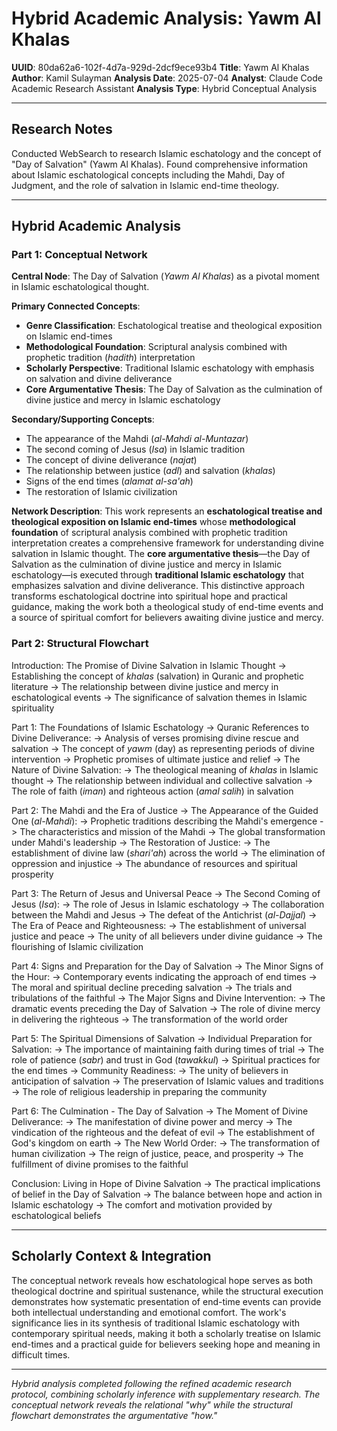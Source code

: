 # Hybrid Academic Analysis: Yawm Al Khalas

**UUID**: 80da62a6-102f-4d7a-929d-2dcf9ece93b4
**Title**: Yawm Al Khalas
**Author**: Kamil Sulayman
**Analysis Date**: 2025-07-04
**Analyst**: Claude Code Academic Research Assistant
**Analysis Type**: Hybrid Conceptual Analysis

---

## Research Notes

Conducted WebSearch to research Islamic eschatology and the concept of "Day of Salvation" (Yawm Al Khalas). Found comprehensive information about Islamic eschatological concepts including the Mahdi, Day of Judgment, and the role of salvation in Islamic end-time theology.

---

## Hybrid Academic Analysis

### Part 1: Conceptual Network

**Central Node**: The Day of Salvation (*Yawm Al Khalas*) as a pivotal moment in Islamic eschatological thought.

**Primary Connected Concepts**:
- **Genre Classification**: Eschatological treatise and theological exposition on Islamic end-times
- **Methodological Foundation**: Scriptural analysis combined with prophetic tradition (*hadith*) interpretation
- **Scholarly Perspective**: Traditional Islamic eschatology with emphasis on salvation and divine deliverance
- **Core Argumentative Thesis**: The Day of Salvation as the culmination of divine justice and mercy in Islamic eschatology

**Secondary/Supporting Concepts**:
- The appearance of the Mahdi (*al-Mahdi al-Muntazar*)
- The second coming of Jesus (*Isa*) in Islamic tradition
- The concept of divine deliverance (*najat*)
- The relationship between justice (*adl*) and salvation (*khalas*)
- Signs of the end times (*alamat al-sa'ah*)
- The restoration of Islamic civilization

**Network Description**: This work represents an **eschatological treatise and theological exposition on Islamic end-times** whose **methodological foundation** of scriptural analysis combined with prophetic tradition interpretation creates a comprehensive framework for understanding divine salvation in Islamic thought. The **core argumentative thesis**—the Day of Salvation as the culmination of divine justice and mercy in Islamic eschatology—is executed through **traditional Islamic eschatology** that emphasizes salvation and divine deliverance. This distinctive approach transforms eschatological doctrine into spiritual hope and practical guidance, making the work both a theological study of end-time events and a source of spiritual comfort for believers awaiting divine justice and mercy.

### Part 2: Structural Flowchart

Introduction: The Promise of Divine Salvation in Islamic Thought
-> Establishing the concept of *khalas* (salvation) in Quranic and prophetic literature
-> The relationship between divine justice and mercy in eschatological events
-> The significance of salvation themes in Islamic spirituality

Part 1: The Foundations of Islamic Eschatology
-> Quranic References to Divine Deliverance:
-> Analysis of verses promising divine rescue and salvation
-> The concept of *yawm* (day) as representing periods of divine intervention
-> Prophetic promises of ultimate justice and relief
-> The Nature of Divine Salvation:
-> The theological meaning of *khalas* in Islamic thought
-> The relationship between individual and collective salvation
-> The role of faith (*iman*) and righteous action (*amal salih*) in salvation

Part 2: The Mahdi and the Era of Justice
-> The Appearance of the Guided One (*al-Mahdi*):
-> Prophetic traditions describing the Mahdi's emergence
-> The characteristics and mission of the Mahdi
-> The global transformation under Mahdi's leadership
-> The Restoration of Justice:
-> The establishment of divine law (*shari'ah*) across the world
-> The elimination of oppression and injustice
-> The abundance of resources and spiritual prosperity

Part 3: The Return of Jesus and Universal Peace
-> The Second Coming of Jesus (*Isa*):
-> The role of Jesus in Islamic eschatology
-> The collaboration between the Mahdi and Jesus
-> The defeat of the Antichrist (*al-Dajjal*)
-> The Era of Peace and Righteousness:
-> The establishment of universal justice and peace
-> The unity of all believers under divine guidance
-> The flourishing of Islamic civilization

Part 4: Signs and Preparation for the Day of Salvation
-> The Minor Signs of the Hour:
-> Contemporary events indicating the approach of end times
-> The moral and spiritual decline preceding salvation
-> The trials and tribulations of the faithful
-> The Major Signs and Divine Intervention:
-> The dramatic events preceding the Day of Salvation
-> The role of divine mercy in delivering the righteous
-> The transformation of the world order

Part 5: The Spiritual Dimensions of Salvation
-> Individual Preparation for Salvation:
-> The importance of maintaining faith during times of trial
-> The role of patience (*sabr*) and trust in God (*tawakkul*)
-> Spiritual practices for the end times
-> Community Readiness:
-> The unity of believers in anticipation of salvation
-> The preservation of Islamic values and traditions
-> The role of religious leadership in preparing the community

Part 6: The Culmination - The Day of Salvation
-> The Moment of Divine Deliverance:
-> The manifestation of divine power and mercy
-> The vindication of the righteous and the defeat of evil
-> The establishment of God's kingdom on earth
-> The New World Order:
-> The transformation of human civilization
-> The reign of justice, peace, and prosperity
-> The fulfillment of divine promises to the faithful

Conclusion: Living in Hope of Divine Salvation
-> The practical implications of belief in the Day of Salvation
-> The balance between hope and action in Islamic eschatology
-> The comfort and motivation provided by eschatological beliefs

---

## Scholarly Context & Integration

The conceptual network reveals how eschatological hope serves as both theological doctrine and spiritual sustenance, while the structural execution demonstrates how systematic presentation of end-time events can provide both intellectual understanding and emotional comfort. The work's significance lies in its synthesis of traditional Islamic eschatology with contemporary spiritual needs, making it both a scholarly treatise on Islamic end-times and a practical guide for believers seeking hope and meaning in difficult times.

---

*Hybrid analysis completed following the refined academic research protocol, combining scholarly inference with supplementary research. The conceptual network reveals the relational "why" while the structural flowchart demonstrates the argumentative "how."*